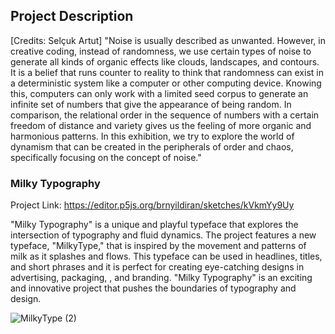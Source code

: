 ## Project Description
[Credits: Selçuk Artut]
"Noise is usually described as unwanted. However, in creative coding, instead of randomness, we use certain types of noise to generate 
all kinds of organic effects like clouds, landscapes, and contours. It is a belief that runs counter to reality to think that randomness 
can exist in a deterministic system like a computer or other computing device. Knowing this, computers can only work with a limited seed 
corpus to generate an infinite set of numbers that give the appearance of being random. In comparison, the relational order in the sequence 
of numbers with a certain freedom of distance and variety gives us the feeling of more organic and harmonious patterns. In this exhibition, 
we try to explore the world of dynamism that can be created in the peripherals of order and chaos, specifically focusing on the concept 
of noise."

### Milky Typography

Project Link: https://editor.p5js.org/brnyildiran/sketches/kVkmYy9Uy

"Milky Typography" is a unique and playful typeface that explores the intersection of typography and fluid dynamics. The project
features a new typeface, "MilkyType," that is inspired by the movement and patterns of milk as it splashes and flows. This typeface
can be used in headlines, titles, and short phrases and it is perfect for creating eye-catching designs in advertising, packaging, ,
and branding. "Milky Typography" is an exciting and innovative project that pushes the boundaries of typography and design.

![MilkyType (2)](https://user-images.githubusercontent.com/78401458/214581360-f12dccf3-1f83-4581-9d89-3469e7680cbb.png)
